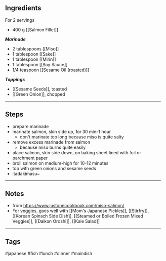 ## Ingredients
For 2 servings

- 400 g [[Salmon Fillet]]

***Marinade***
- 2 tablespoons [[Miso]]
- 1 tablespoon [[Sake]]
- 1 tablespoon [[Mirin]]
- 1 tablespoon [[Soy Sauce]]
- 1/4 teaspoon [[Sesame Oil (roasted)]]

***Toppings***
- [[Sesame Seeds]], toasted
- [[Green Onion]], chopped

---
## Steps
- prepare marinade
- marinate salmon, skin side up, for 30 min-1 hour
	- don't marinate too long because miso is quite salty
- remove excess marinade from salmon
	- because miso burns quite easily
- place salmon, skin side down, on baking sheet lined with foil or parchment paper
- broil salmon on medium-high for 10-12 minutes
- top with green onions and sesame seeds
- itadakimasu~

---
## Notes
- from https://www.justonecookbook.com/miso-salmon/
- For veggies, goes well with [[Mom's Japanese Pickles]], [[Stirfry]], [[Korean Spinach Side Dish]], [[Steamed or Boiled Frozen Mixed Veggies]], [[Daikon Oroshi]], [[Kale Salad]]

---
## Tags
#japanese 
#fish
#lunch #dinner #maindish